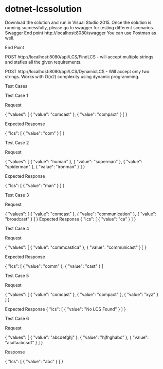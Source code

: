 # dotnet-lcssolution
Download the solution and run in Visual Studio 2015.
Once the solution is running successfully, please go to swagger for testing different scenarios. 
  Swagger End point
  http://localhost:8080/swagger
You can use Postman as well. 

End Point

POST http://localhost:8080/api/LCS/FindLCS  - will accept multiple strings and stafies all the given requirements.

POST http://localhost:8080/api/LCS/DynamicLCS - Will accept only two strings. Works with O(n2) complexity using dynamic programming.

Test Cases

Test Case 1

Request

{
  "values": [
    {
      "value": "comcast"
    },
    {
      "value": "compact"
    }
  ]
}

Expected Response

{
  "lcs": [
    {
      "value": "com"
    }
  ]
}

Test Case 2

Request

{
  "values": [
    {
      "value": "human"
    },
    {
      "value": "superman"
    },
    {
      "value": "spiderman"
    },
     {
      "value": "ironman"
    }
  ]
}

Expected Response

{
  "lcs": [
    {
      "value": "man"
    }
  ]
}


Test Case 3

Request

{
  "values": [
    {
      "value": "comcast"
    },
    {
      "value": "communication"
    },
    {
      "value": "broadcast"
    }
  ]
}
Expected Response
{
  "lcs": [
    {
      "value": "ca"
    }
  ]
}

Test Case 4

Request

{
  "values": [
    {
      "value": "commcastica"
    },
    {
      "value": "communicast"
    }
  ]
}

Expected Response

{
  "lcs": [
    {
      "value": "comm"
    },
    {
      "value": "cast"
    }
  ]

Test Case 5


Request

{
  "values": [
    {
      "value": "comcast"
    },
    {
      "value": "compact"
    },
    {
      "value": "xyz"
    }
  ]
}

Expected Response
{
  "lcs": [
    {
      "value": "No LCS Found"
    }
  ]
}


Test Case 6

Request

{
  "values": [
    {
      "value": "abcdefghj"
    },
    {
      "value": "hjfhghabc"
    },
    {
      "value": "asdfaabcsdf"
    } 
  ]
}

Response

{
  "lcs": [
    {
      "value": "abc"
    }
  ]
}
